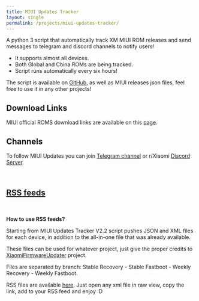 ```yaml
---
title: MIUI Updates Tracker
layout: single
permalink: /projects/miui-updates-tracker/
---
```


A python 3 script that automatically track XM MIUI ROM releases and send messages to telegram and discord channels to notify users!

* It supports almost all devices.
* Both Global and China ROMs are being tracked.
* Script runs automatically every six hours!

The script is available on [GitHub](https://github.com/XiaomiFirmwareUpdater/miui-updates-tracker/), as well as MIUI releases json files, feel free to use it in any other projects!

## Download Links
MIUI official ROMS download links are available on this [page](/miui/).

## Channels
To follow MIUI Updates you can join [Telegram channel](https://t.me/MIUIUpdatesTracker) or r/Xiaomi [Discord Server](https://discord.gg/xiaomi).

<br/>
<h2><a href="#rss" id="rss">RSS feeds</a></h2>
<br/>

**How to use RSS feeds?**

Starting from MIUI Updates Tracker V2.2 script pushes JSON and XML files for each device, in addition to the all-in-one file that was already available.

These files can be used for whatever project, just give the proper credits to [XiaomiFirmwareUpdater](/) project.

Files are separated by branch: Stable Recovery - Stable Fastboot - Weekly Recovery - Weekly Fastboot.

RSS files are available [here](https://github.com/XiaomiFirmwareUpdater/miui-updates-tracker/tree/master/rss). Just open any xml file in raw view, copy the link, add to your RSS feed and enjoy :D
